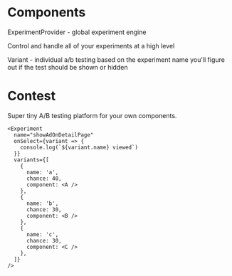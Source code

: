 # Components

ExperimentProvider - global experiment engine

Control and handle all of your experiments at a high level

Variant - individual a/b testing
based on the experiment name you'll figure out if the test should be shown or hidden
# Contest

Super tiny A/B testing platform for your own components.


```es6
<Experiment
  name="showAdOnDetailPage"
  onSelect={variant => {
    console.log(`${variant.name} viewed`)
  }}
  variants={[
    {
      name: 'a',
      chance: 40,
      component: <A />
    },
    {
      name: 'b',
      chance: 30,
      component: <B />
    },
    {
      name: 'c',
      chance: 30,
      component: <C />
    },
  ]}
/>
```
